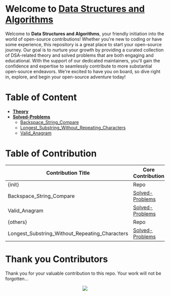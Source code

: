 # Welcome to [Data Structures and Algorithms](https://github.com/Grow-with-Open-Source/DSA/ "visit original repo")

Welcome to **Data Structures and Algorithms**, your friendly initiation into the world of open-source contributions! Whether you're new to coding or have some experience, this repository is a great place to start your open-source journey. Our goal is to nurture your growth by providing a curated collection of DSA-related theory and solved problems that are both engaging and educational. With the support of our dedicated maintainers, you'll gain the confidence and expertise to seamlessly contribute to more substantial open-source endeavors. We're excited to have you on board, so dive right in, explore, and begin your open-source adventure today!

# Table of Content

<!-- TABLE OF CONTENT BEGINS -->
- [__Theory__](Theory "goto Theory")
- [__Solved-Problems__](Solved-Problems "goto Solved-Problems")
	- [Backspace_String_Compare](Solved-Problems/Backspace_String_Compare "goto Backspace_String_Compare")
	- [Longest_Substring_Without_Repeating_Characters](Solved-Problems/Longest_Substring_Without_Repeating_Characters "goto Longest_Substring_Without_Repeating_Characters")
	- [Valid_Anagram](Solved-Problems/Valid_Anagram "goto Valid_Anagram")
<!-- TABLE OF CONTENT ENDS -->

# Table of Contribution

<div align="center">

<!-- TABLE OF CONTRIBUTORS BEGINS -->
| Contribution Title | Core Contribution | Contributor Names | Pull Requests | Demo |
| --- | --- | --- | --- | --- |
| {init} | Repo | [iamwatchdogs](https://github.com/iamwatchdogs "goto iamwatchdogs profile") | [#2](https://github.com/Grow-with-Open-Source/DSA/pull/2 "visit pr \#2") | [/Grow-with-Open-Source/DSA/](https://github.com/Grow-with-Open-Source/DSA "view the result of {init}") |
| Backspace_String_Compare | [Solved-Problems](Solved-Problems "goto Solved-Problems") | [rahulch-1](https://github.com/rahulch-1 "goto rahulch-1 profile") | [#4](https://github.com/Grow-with-Open-Source/DSA/pull/4 "visit pr \#4") | [./Solved-Problems/Backspace_String_Compare/](Solved-Problems/Backspace_String_Compare "view the result of Backspace_String_Compare") |
| Valid_Anagram | [Solved-Problems](Solved-Problems "goto Solved-Problems") | [shreyasrajiv327](https://github.com/shreyasrajiv327 "goto shreyasrajiv327 profile") | [#5](https://github.com/Grow-with-Open-Source/DSA/pull/5 "visit pr \#5") | [./Solved-Problems/Valid_Anagram/](Solved-Problems/Valid_Anagram "view the result of Valid_Anagram") |
| {others} | Repo | [iamwatchdogs](https://github.com/iamwatchdogs "goto iamwatchdogs profile") | [#10](https://github.com/Grow-with-Open-Source/DSA/pull/10 "visit pr \#10") | [/Grow-with-Open-Source/DSA/.github](https://github.com/Grow-with-Open-Source/DSA/.github "view the result of {others}") |
| Longest_Substring_Without_Repeating_Characters | [Solved-Problems](Solved-Problems "goto Solved-Problems") | [RohithaAiswarya16](https://github.com/RohithaAiswarya16 "goto RohithaAiswarya16 profile") | [#12](https://github.com/Grow-with-Open-Source/DSA/pull/12 "visit pr \#12") | [./Solved-Problems/Longest_Substring_Without_Repeating_Characters/](https://github.com/Grow-with-Open-Source/DSA/tree/main/Solved-Problems/Longest_Substring_Without_Repeating_Characters "view the result of Longest_Substring_Without_Repeating_Characters") |
<!-- TABLE OF CONTRIBUTORS ENDS -->

</div>

# Thank you Contributors

Thank you for your valuable contribution to this repo. Your work will not be forgotten...

<div align="center">
  <a href = "https://github.com/Grow-with-Open-Source/DSA/graphs/contributors">
    <img src = "https://contrib.rocks/image?repo=Grow-with-Open-Source/DSA"/>
  </a>
</div>
